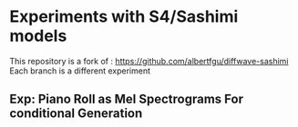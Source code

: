 # Experiments with S4/Sashimi models

This repository is a fork of : https://github.com/albertfgu/diffwave-sashimi
Each branch is a different experiment

## Exp: Piano Roll as Mel Spectrograms For conditional Generation




